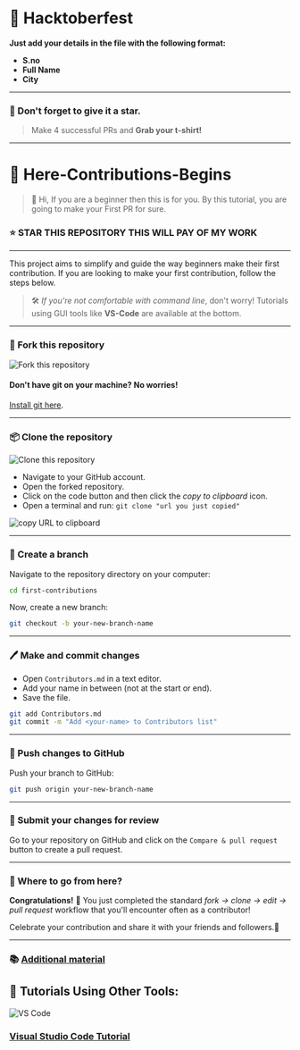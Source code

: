 
# 🎉 Hacktoberfest 

**Just add your details in the file with the following format:**
- **S.no**
- **Full Name**
- **City**

---

### 🌟 Don't forget to give it a star.
> Make 4 successful PRs and **Grab your t-shirt!**

---

# 💼 Here-Contributions-Begins

> 🎈 Hi, If you are a beginner then this is for you. By this tutorial, you are going to make your First PR for sure.

### ⭐ STAR THIS REPOSITORY THIS WILL PAY OF MY WORK 

---

This project aims to simplify and guide the way beginners make their first contribution. If you are looking to make your first contribution, follow the steps below.

> 🛠️ _If you're not comfortable with command line_, don't worry! Tutorials using GUI tools like **VS-Code** are available at the bottom. 

---

### 🍴 Fork this repository

![Fork this repository](https://firstcontributions.github.io/assets/Readme/fork.png)

#### Don't have git on your machine? No worries!
[Install git here](https://help.github.com/articles/set-up-git/).

---

### 📦 Clone the repository

![Clone this repository](https://firstcontributions.github.io/assets/Readme/clone.png)

- Navigate to your GitHub account.
- Open the forked repository.
- Click on the code button and then click the _copy to clipboard_ icon.
- Open a terminal and run: `git clone "url you just copied"`

![copy URL to clipboard](https://firstcontributions.github.io/assets/Readme/copy-to-clipboard.png)

---

### 🌱 Create a branch

Navigate to the repository directory on your computer:

```bash
cd first-contributions
```

Now, create a new branch:

```bash
git checkout -b your-new-branch-name
```

---

### 🖊️ Make and commit changes

- Open `Contributors.md` in a text editor.
- Add your name in between (not at the start or end).
- Save the file.

```bash
git add Contributors.md
git commit -m "Add <your-name> to Contributors list"
```

---

### 🚀 Push changes to GitHub

Push your branch to GitHub:

```bash
git push origin your-new-branch-name
```

---

### 🔄 Submit your changes for review

Go to your repository on GitHub and click on the `Compare & pull request` button to create a pull request.

---

### 🥳 Where to go from here?

**Congratulations!** 🎊 You just completed the standard _fork -> clone -> edit -> pull request_ workflow that you'll encounter often as a contributor!

Celebrate your contribution and share it with your friends and followers.🥳

---

### 📚 [Additional material](additional-material/git_workflow_scenarios/additional-material.md)

## 🧰 Tutorials Using Other Tools:

![VS Code](https://upload.wikimedia.org/wikipedia/commons/2/2d/Visual_Studio_Code_1.18_icon.svg)
### [Visual Studio Code Tutorial](gui-tool-tutorials/github-windows-vs-code-tutorial.md)

